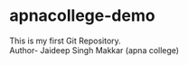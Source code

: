 # apnacollege-demo
This is my first Git Repository. 
<br>
Author- Jaideep Singh Makkar (apna college)
